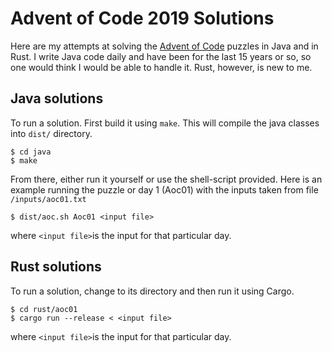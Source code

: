 # Advent of Code 2019 Solutions
Here are my attempts at solving the [Advent of Code](https://adventofcode.com/) puzzles in Java and in Rust.
I write Java code daily and have been for the last 15 years or so, so one would think I would be able to handle it.
Rust, however, is new to me. 

## Java solutions
To run a solution. 
First build it using ```make```. This will compile the java classes into ```dist/``` directory.
```
$ cd java
$ make
```

From there, either run it yourself or use the shell-script provided. Here is an example running the puzzle or day 1 (Aoc01)
with the inputs taken from file ```/inputs/aoc01.txt```

```
$ dist/aoc.sh Aoc01 <input file>
```
where ```<input file>```is the input for that particular day.

## Rust solutions
To run a solution, change to its directory and then run it using Cargo. 

```
$ cd rust/aoc01
$ cargo run --release < <input file>
```
where ```<input file>```is the input for that particular day.
